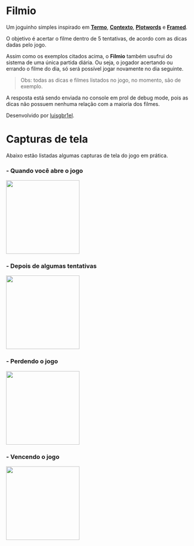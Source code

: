 # Filmio
Um joguinho simples inspirado em **[Termo](https://term.ooo)**, **[Contexto](https://contexto.me)**, **[Plotwords](https://plotwords.com)** e **[Framed](https://framed.wtf)**.

O objetivo é acertar o filme dentro de 5 tentativas, de acordo com as dicas dadas pelo jogo.

Assim como os exemplos citados acima, o **Filmio** também usufrui do sistema de uma única partida diária. Ou seja, o jogador acertando ou errando o filme do dia, só será possível jogar novamente no dia seguinte.

> Obs: todas as dicas e filmes listados no jogo, no momento, são de exemplo.

A resposta está sendo enviada no console em prol de debug mode, pois as dicas não possuem nenhuma relação com a maioria dos filmes.

Desenvolvido por [luisgbr1el](https://github.com/luisgbr1el).

# Capturas de tela
Abaixo estão listadas algumas capturas de tela do jogo em prática.
### - Quando você abre o jogo
<img src="https://user-images.githubusercontent.com/62726888/176178127-3556fb48-b8f7-4c10-8a74-daf32cd48245.png" width="200px">

### - Depois de algumas tentativas
<img src="https://user-images.githubusercontent.com/62726888/176178025-d5fb57bd-9b9e-4f12-a2ea-3e797c71434b.png" width="200px">

### - Perdendo o jogo
<img src="https://user-images.githubusercontent.com/62726888/176178814-46592c60-2cdc-423f-aca0-c6c0ef3d3dc3.png" width="200px">

### - Vencendo o jogo
<img src="https://user-images.githubusercontent.com/62726888/176178995-8c39dad0-d7ff-40d1-a776-73d498e61835.png" width="200px">
